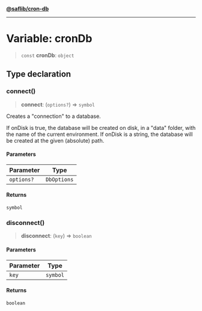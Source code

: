 [**@saflib/cron-db**](../index.md)

***

# Variable: cronDb

> `const` **cronDb**: `object`

## Type declaration

### connect()

> **connect**: (`options?`) => `symbol`

Creates a "connection" to a database.

If onDisk is true, the database will be created on disk, in a "data" folder, with the name of the current environment.
If onDisk is a string, the database will be created at the given (absolute) path.

#### Parameters

| Parameter | Type |
| ------ | ------ |
| `options?` | `DbOptions` |

#### Returns

`symbol`

### disconnect()

> **disconnect**: (`key`) => `boolean`

#### Parameters

| Parameter | Type |
| ------ | ------ |
| `key` | `symbol` |

#### Returns

`boolean`
